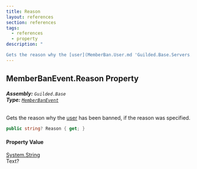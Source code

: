```yaml
---
title: Reason
layout: references
section: references
tags:
  - references
  - property
description: "

Gets the reason why the [user](MemberBan.User.md 'Guilded.Base.Servers.MemberBan.User') has been banned, if the reason was specified."
---
```


## MemberBanEvent.Reason Property
###### **Assembly:** `Guilded.Base`<br/>**Type:** [`MemberBanEvent`](MemberBanEvent.md 'Guilded.Base.Events.MemberBanEvent')

Gets the reason why the [user](MemberBan.User.md 'Guilded.Base.Servers.MemberBan.User') has been banned, if the reason was specified.

```csharp
public string? Reason { get; }
```

#### Property Value
[System.String](https://docs.microsoft.com/en-us/dotnet/api/System.String 'System.String')  
Text?
